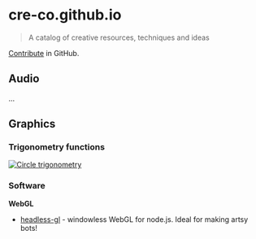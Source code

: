 # cre-co.github.io

> A catalog of creative resources, techniques and ideas

[Contribute](https://github.com/cre-co/cre-co.github.io) in GitHub.

## Audio

...

## Graphics

### Trigonometry functions

[![Circle trigonometry](data/circle_cos_sin.gif)](https://en.wikipedia.org/wiki/Trigonometric_functions)

### Software

**WebGL**

* [headless-gl](https://github.com/stackgl/headless-gl) - windowless WebGL for node.js. Ideal for making artsy bots!
